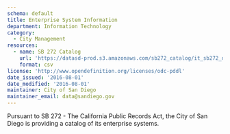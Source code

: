 ```yaml
---
schema: default
title: Enterprise System Information
department: Information Technology
category:
  - City Management
resources:
  - name: SB 272 Catalog
    url: 'https://datasd-prod.s3.amazonaws.com/sb272_catalog/it_sb272_datasd.csv'
    format: csv
license: 'http://www.opendefinition.org/licenses/odc-pddl'
date_issued: '2016-08-01'
date_modified: '2016-08-01'
maintainer: City of San Diego
maintainer_email: data@sandiego.gov
---
```

Pursuant to SB 272 - The California Public Records Act, the City of San Diego
is providing a catalog of its enterprise systems.
